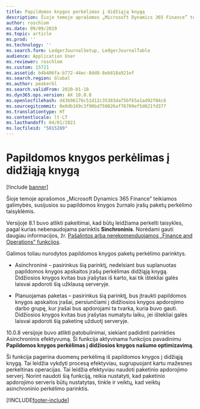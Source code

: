 ```yaml
---
title: Papildomos knygos perkėlimas į didžiąją knygą
description: Šioje temoje aprašomos „Microsoft Dynamics 365 Finance” teikiamos galimybės, susijusios su papildomos knygos perkėlimo procesu didžiojoje knygoje.
author: roschlom
ms.date: 09/09/2019
ms.topic: article
ms.prod: ''
ms.technology: ''
ms.search.form: LedgerJournalSetup, LedgerJournalTable
audience: Application User
ms.reviewer: roschlom
ms.custom: 15721
ms.assetid: b4b406fa-b772-44ec-8dd8-8eb818a921ef
ms.search.region: Global
ms.author: peakerbl
ms.search.validFrom: 2020-01-18
ms.dyn365.ops.version: AX 10.0.8
ms.openlocfilehash: d43b96176c51d12c35383da75bf65a1ad92f84c6
ms.sourcegitcommit: 0e8db169c3f90bd750826af76709ef5d621fd377
ms.translationtype: HT
ms.contentlocale: lt-LT
ms.lasthandoff: 04/01/2021
ms.locfileid: "5815289"
---
```

# <a name="subledger-transfer-to-the-general-ledger"></a>Papildomos knygos perkėlimas į didžiąją knygą

[!include [banner](../includes/banner.md)]

Šioje temoje aprašomos „Microsoft Dynamics 365 Finance” teikiamos galimybės, susijusios su papildomos knygos žurnalo įrašų paketų perkėlimo taisyklėmis.

Versijoje 8.1 buvo atlikti pakeitimai, kad būtų leidžiama perkelti taisykles, pagal kurias nebenaudojama parinktis **Sinchroninis**. Norėdami gauti daugiau informacijos, žr. [Pašalintos arba nerekomenduojamos „Finance and Operations” funkcijos](https://docs.microsoft.com/dynamics365/fin-ops-core/dev-itpro/migration-upgrade/deprecated-features?toc=/dynamics365/finance/toc.json#finance-and-operations-81-with-platform-update-20).

Galimos toliau nurodytos papildomos knygos paketų perkėlimo parinktys. 

 - Asinchroninė – pasirinkus šią parinktį, nedelsiant bus suplanuotas papildomos knygos apskaitos įrašų perkėlimas didžiąją knygą. Didžiosios knygos kvitas bus įrašytas iš karto, kai tik ištekliai galės laisvai apdoroti šią užklausą serveryje. 

- Planuojamas paketas – pasirinkus šią parinktį, bus įtraukti papildomos knygos apskaitos įrašai, persiunčiami į didžiosios knygos apdorojimo darbo grupę, kur įrašai bus apdorojami ta tvarka, kuria buvo gauti. Didžiosios knygos kvitas bus įrašytas numatytu laiku, jei ištekliai galės laisvai apdoroti šią paketinę užduotį serveryje. 
 
10.0.8 versijoje buvo atlikti patobulinimai, siekiant padidinti parinkties Asinchroninis efektyvumą. Ši funkcija aktyvinama funkcijos pavadinimu **Papildomos knygos perkėlimas į didžiosios knygos našumo optimizavimą**. 
 
Ši funkcija pagerina duomenų perkėlimą iš papildomos knygos į didžiąją knygą. Tai leidžia vykdyti procesą efektyviau, sugrupuojant kartu mažesnes perkeltinas operacijas. Tai leidžia efektyviau naudoti paketinio apdorojimo serverį. Norint naudoti šią funkciją, reikia nustatyti, kad paketinio apdorojimo serveris būtų nustatytas, tinkle ir veiktų, kad veiktų asinchroninio perkėlimo parinktis. 


[!INCLUDE[footer-include](../../includes/footer-banner.md)]
